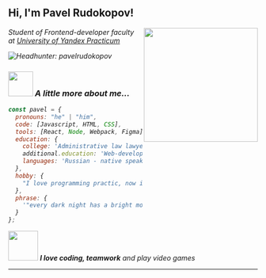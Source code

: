 <h2> Hi, I'm Pavel Rudokopov!</h2>
<img align='right' src="https://cs9.pikabu.ru/images/big_size_comm_an/2016-10_3/1476469929152241585.gif" width="230">
<p><em>Student of Frontend-developer faculty at <a href="https://practicum.yandex.ru/">University of Yandex Practicum</a>

![Headhunter: pavelrudokopov](https://lesprominform.ru/media/jarticles_preview/tmb/00022810--w100.png)

### <img src="https://media.giphy.com/media/VgCDAzcKvsR6OM0uWg/giphy.gif" width="50"> A little more about me...

```javascript
const pavel = {
  pronouns: "he" | "him",
  code: [Javascript, HTML, CSS],
  tools: [React, Node, Webpack, Figma],
  education: {
    college: 'Administrative law lawyer',
    additional.education: 'Web-developer courses of Yandex Practicum',
    languages: 'Russian - native speaker, English - B1'
  },
  hobby: {
    "I love programming practic, now i learning TypeScript and React, write site for my GF on React"
  },
  phrase: {
    '"every dark night has a bright morning" (c) Tupac Shakur'
  }
};
```

<img src="https://media.giphy.com/media/LnQjpWaON8nhr21vNW/giphy.gif" width="60"> <em><b>I love coding, teamwork</b> and play video games</em>

---
